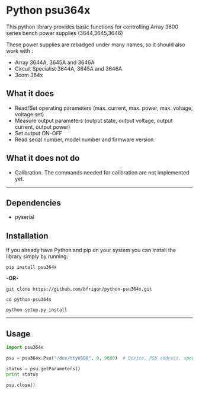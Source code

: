 
Python psu364x
==============

This python library provides basic functions for controlling Array 3600 series bench power supplies (3644,3645,3646)

These power supplies are rebadged under many names, so it should also work with :
* Array 3644A, 3645A and 3646A
* Circuit Specialist 3644A, 3645A and 3646A
* 3com 364x

What it does
------------

* Read/Set operating parameters (max. current, max. power, max. voltage, voltage set)
* Measure output parameters (output state, output voltage, output current, output power)
* Set output ON-OFF
* Read serial number, model number and firmware version

What it does not do
-------------------

* Calibration. The commands needed for calibration are not implemented yet.

--------------------------------------------------

Dependencies
------------

* pyserial


Installation
------------

If you already have Python and pip on your system you can install the library simply by running:

```shell
pip install psu364x
```

**-OR-**

```
git clone https://github.com/bfrigon/python-psu364x.git

cd python-psu364x

python setup.py install

```


--------------------------------------------------


Usage
------------

```python
import psu364x

psu = psu364x.Psu("/dev/ttyUSB0", 0, 9600)  # Device, PSU address, speed

status = psu.getParameters()
print status

psu.close()
```
